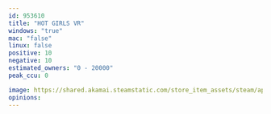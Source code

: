 ```yaml
---
id: 953610
title: "HOT GIRLS VR"
windows: "true"
mac: "false"
linux: false
positive: 10
negative: 10
estimated_owners: "0 - 20000"
peak_ccu: 0

image: https://shared.akamai.steamstatic.com/store_item_assets/steam/apps/953610/header.jpg?t=1703100818
opinions:
---
```

